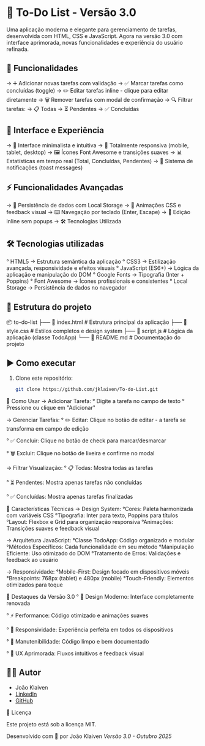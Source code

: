 # 📝 To-Do List - Versão 3.0

Uma aplicação moderna e elegante para gerenciamento de tarefas, desenvolvida com HTML, CSS e JavaScript. Agora na versão 3.0 com interface aprimorada, novas funcionalidades e experiência do usuário refinada.

## 🚀 Funcionalidades

-> ➕ Adicionar novas tarefas com validação
-> ✅ Marcar tarefas como concluídas (toggle)
-> ✏️ Editar tarefas inline - clique para editar diretamente
-> 🗑️ Remover tarefas com modal de confirmação
-> 🔍 Filtrar tarefas:
-> 📋 Todas
-> ⏳ Pendentes
-> ✅ Concluídas

## 🎨 Interface e Experiência

-> 🎯 Interface minimalista e intuitiva
-> 📱 Totalmente responsiva (mobile, tablet, desktop)
-> 🖼️ Ícones Font Awesome e transições suaves
-> 📊 Estatísticas em tempo real (Total, Concluídas, Pendentes)
-> 🔔 Sistema de notificações (toast messages)

## ⚡ Funcionalidades Avançadas

-> 💾 Persistência de dados com Local Storage
-> 🎪 Animações CSS e feedback visual
-> ⌨️ Navegação por teclado (Enter, Escape)
-> 🎯 Edição inline sem popups
-> 🛠️ Tecnologias Utilizada

## 🛠️ Tecnologias utilizadas

° HTML5 → Estrutura semântica da aplicação
° CSS3 → Estilização avançada, responsividade e efeitos visuais
° JavaScript (ES6+) → Lógica da aplicação e manipulação do DOM
° Google Fonts → Tipografia (Inter + Poppins)
° Font Awesome → Ícones profissionais e consistentes
° Local Storage → Persistência de dados no navegador

## 📂 Estrutura do projeto

📦 to-do-list
├── 📜 index.html # Estrutura principal da aplicação
├── 📜 style.css # Estilos completos e design system
├── 📜 script.js # Lógica da aplicação (classe TodoApp)
└── 📜 README.md # Documentação do projeto

## ▶️ Como executar

1. Clone este repositório:
   ```bash
   git clone https://github.com/jklaiven/To-do-List.git
   ```

🎯 Como Usar
-> Adicionar Tarefa:
° Digite a tarefa no campo de texto
° Pressione <Enter> ou clique em "Adicionar"

-> Gerenciar Tarefas:
° ✏️ Editar: Clique no botão de editar - a tarefa se transforma em campo de edição

° ✅ Concluir: Clique no botão de check para marcar/desmarcar

° 🗑️ Excluir: Clique no botão de lixeira e confirme no modal

-> Filtrar Visualização:
° 📋 Todas: Mostra todas as tarefas

° ⏳ Pendentes: Mostra apenas tarefas não concluídas

° ✅ Concluídas: Mostra apenas tarefas finalizadas

🔧 Características Técnicas
-> Design System:
°Cores: Paleta harmonizada com variáveis CSS
°Tipografia: Inter para texto, Poppins para títulos
°Layout: Flexbox e Grid para organização responsiva
°Animações: Transições suaves e feedback visual

-> Arquitetura JavaScript:
°Classe TodoApp: Código organizado e modular
°Métodos Específicos: Cada funcionalidade em seu método
°Manipulação Eficiente: Uso otimizado do DOM
°Tratamento de Erros: Validações e feedback ao usuário

-> Responsividade:
°Mobile-First: Design focado em dispositivos móveis
°Breakpoints: 768px (tablet) e 480px (mobile)
°Touch-Friendly: Elementos otimizados para toque

🌟 Destaques da Versão 3.0
° 🎨 Design Moderno: Interface completamente renovada

° ⚡ Performance: Código otimizado e animações suaves

° 📱 Responsividade: Experiência perfeita em todos os dispositivos

° 🔧 Manutenibilidade: Código limpo e bem documentado

° 🎯 UX Aprimorada: Fluxos intuitivos e feedback visual

## 👨‍💻 Autor

- João Klaiven
- [LinkedIn](https://www.linkedin.com/in/joao-klaiven)
- [GitHub](https://github.com/jklaiven)

📜 Licença

Este projeto está sob a licença MIT.

Desenvolvido com 💜 por João Klaiven
_Versão 3.0 - Outubro 2025_
